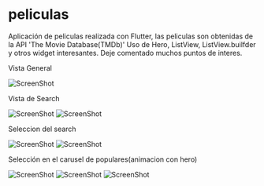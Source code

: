 # peliculas
Aplicación de peliculas realizada con Flutter, las peliculas son obtenidas de la API 'The Movie Database(TMDb)'
Uso de Hero, ListView, ListView.builfder y otros widget interesantes.
Deje comentado muchos puntos de interes.

Vista General

![ScreenShot](https://raw.github.com/Gamas-G/Flutter_PeliculasApp/master/Screens/Screen1.png)

Vista de Search

![ScreenShot](https://raw.github.com/Gamas-G/Flutter_PeliculasApp/master/Screens/Screen2.png)
![ScreenShot](https://raw.github.com/Gamas-G/Flutter_PeliculasApp/master/Screens/Screen3.png)

Seleccion del search

![ScreenShot](https://raw.github.com/Gamas-G/Flutter_PeliculasApp/master/Screens/Screen4.png)
![ScreenShot](https://raw.github.com/Gamas-G/Flutter_PeliculasApp/master/Screens/Screen5.png)

Selección en el carusel de populares(animacion con hero)

![ScreenShot](https://raw.github.com/Gamas-G/Flutter_PeliculasApp/master/Screens/Screen6.png)
![ScreenShot](https://raw.github.com/Gamas-G/Flutter_PeliculasApp/master/Screens/Screen7.png)
![ScreenShot](https://raw.github.com/Gamas-G/Flutter_PeliculasApp/master/Screens/Screen8.png)
